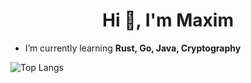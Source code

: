 <h1 align="center">Hi 👋, I'm Maxim</h1>

- I’m currently learning **Rust, Go, Java, Cryptography**

![Top Langs](https://github-readme-stats.vercel.app/api/top-langs/?username=ForestHat&theme=vue-dark)
